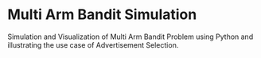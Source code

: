 # Multi Arm Bandit Simulation


Simulation and Visualization of Multi Arm Bandit Problem using Python and illustrating the use case of Advertisement Selection. 
